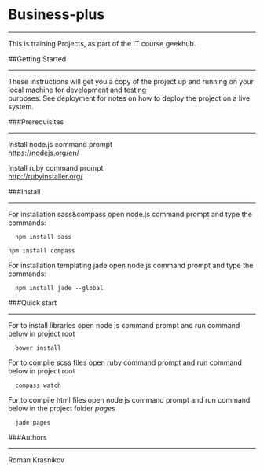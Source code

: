 # Business-plus
***
  
This is training Projects, as part of the IT course geekhub.

##Getting Started
***

These instructions will get you a copy of the project up and running on your local machine for development and   testing   
purposes. See deployment for notes on how to deploy the project on a live system.
 
###Prerequisites
***

Install node.js command prompt  
https://nodejs.org/en/

Install ruby command prompt  
http://rubyinstaller.org/

###Install
***    

For installation sass&compass open node.js command prompt and type the commands: 
 
``  
npm install sass 
``

``
npm install compass 
``

For installation  templating jade  open node.js command prompt and type the commands: 
 
``  
npm install jade --global 
``

###Quick start
***

For to install libraries open node js command prompt and run command below in project root

``  
bower install 
`` 

For to compile scss files open ruby command prompt and run command below in project root 
 
``  
compass watch  
``  
  
For to compile html files open node js command prompt and run command below in the project folder *pages*

``  
jade pages  
``  

###Authors  
***  
  
Roman Krasnikov
